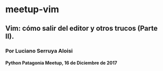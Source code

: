 # meetup-vim

## Vim: cómo salir del editor y otros trucos (Parte II).
### Por Luciano Serruya Aloisi

#### Python Patagonia Meetup, 16 de Diciembre de 2017
